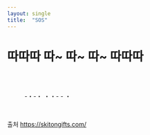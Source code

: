 ```yaml
---
layout: single
title:  "SOS"
---
```


# 따따따 따~ 따~ 따~ 따따따

<br>

<figure style="width: 400px" class="align-left">
  <img src="https://Yoon79.github.io/assets/images/morsecode.jpeg" alt="">

[//]: # (  <figcaption></figcaption>)
</figure>


<figure style="width: 300px" class="align-left">
  <img src="https://Yoon79.github.io/assets/images/coffeecat.jpg" alt="">
  <figcaption>-・-・ ・・- - ・</figcaption>
</figure>


<br>

출처 https://skitongifts.com/
